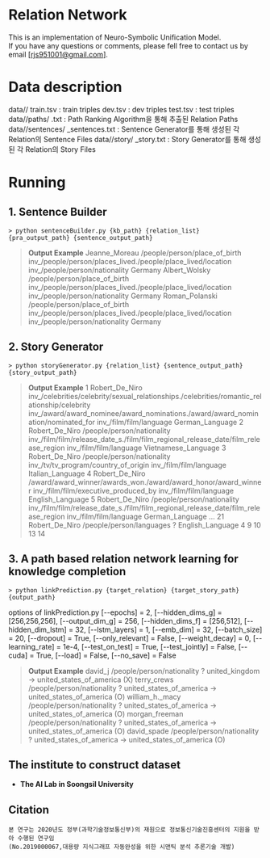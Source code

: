 # Relation Network
This is an implementation of Neuro-Symbolic Unification Model.  
If you have any questions or comments, please fell free to contact us by email [rjs951001@gmail.com].

# Data description
data/<DATASETS>/
    train.tsv : train triples
    dev.tsv : dev triples
    test.tsv : test triples
data/<DATASETS>/paths/
    <RELATIONS>.txt : Path Ranking Algorithm을 통해 추출된 Relation Paths
data/<DATASETS>/sentences/
    <RELATIONS>_sentences.txt : Sentence Generator를 통해 생성된 각 Relation의 Sentence Files
data/<DATASETS>/story/
    <RELATIONS>_story.txt : Story Generator를 통해 생성된 각 Relation의 Story Files

# Running
## 1. Sentence Builder

    > python sentenceBuilder.py {kb_path} {relation_list} {pra_output_path} {sentence_output_path}

> **Output Example**
Jeanne_Moreau	/people/person/place_of_birth	inv_/people/person/places_lived./people/place_lived/location	inv_/people/person/nationality	Germany
Albert_Wolsky	/people/person/place_of_birth	inv_/people/person/places_lived./people/place_lived/location	inv_/people/person/nationality	Germany
Roman_Polanski	/people/person/place_of_birth	inv_/people/person/places_lived./people/place_lived/location	inv_/people/person/nationality	Germany

## 2. Story Generator

    > python storyGenerator.py {relation_list} {sentence_output_path} {story_output_path}

> **Output Example**
> 1 Robert_De_Niro inv_/celebrities/celebrity/sexual_relationships./celebrities/romantic_relationship/celebrity inv_/award/award_nominee/award_nominations./award/award_nomination/nominated_for inv_/film/film/language German_Language
2 Robert_De_Niro /people/person/nationality inv_/film/film/release_date_s./film/film_regional_release_date/film_release_region inv_/film/film/language Vietnamese_Language
3 Robert_De_Niro /people/person/nationality inv_/tv/tv_program/country_of_origin inv_/film/film/language Italian_Language
4 Robert_De_Niro /award/award_winner/awards_won./award/award_honor/award_winner inv_/film/film/executive_produced_by inv_/film/film/language English_Language
5 Robert_De_Niro /people/person/nationality inv_/film/film/release_date_s./film/film_regional_release_date/film_release_region inv_/film/film/language German_Language
...
21 Robert_De_Niro /people/person/languages ?	English_Language	4 9 10 13 14 

## 3. A path based relation network learning for knowledge completion

    > python linkPrediction.py {target_relation} {target_story_path} {output_path}

options of linkPrediction.py
[--epochs] = 2, 
[--hidden_dims_g] = [256,256,256], 
[--output_dim_g] = 256, 
[--hidden_dims_f] = [256,512], 
[--hidden_dim_lstm] = 32, 
[--lstm_layers] = 1, 
[--emb_dim] = 32, 
[--batch_size] = 20, 
[--dropout] = True, 
[--only_relevant] = False,
[--weight_decay] = 0,
[--learning_rate] = 1e-4,
[--test_on_test] = True,
[--test_jointly] = False,
[--cuda] = True,
[--load] = False,
[--no_save] = False


> **Output Example**
> david_j /people/person/nationality ? united_kingdom -> united_states_of_america (X) 
terry_crews /people/person/nationality ? united_states_of_america -> united_states_of_america (O) 
william_h._macy /people/person/nationality ? united_states_of_america -> united_states_of_america (O) 
morgan_freeman /people/person/nationality ? united_states_of_america -> united_states_of_america (O) 
david_spade /people/person/nationality ? united_states_of_america -> united_states_of_america (O) 

## The institute to construct dataset
* __The AI Lab in Soongsil University__

## Citation
```
본 연구는 2020년도 정부(과학기술정보통신부)의 재원으로 정보통신기술진흥센터의 지원을 받아 수행된 연구임 
(No.2019000067,대용량 지식그래프 자동완성을 위한 시맨틱 분석 추론기술 개발)
```

